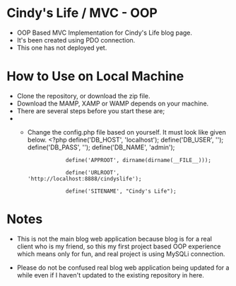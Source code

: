 # Cindy's Life / MVC - OOP
* OOP Based MVC Implementation for Cindy's Life blog page.
* It's been created using PDO connection.
* This one has not deployed yet.

# How to Use on Local Machine
* Clone the repository, or download the zip file.
* Download the MAMP, XAMP or WAMP depends on your machine.
* There are several steps before you start these are;
* * Change the config.php file based on yourself. It must look like given below.
                    <?php
                    define('DB_HOST', 'localhost');
                    define('DB_USER', '');
                    define('DB_PASS', '');
                    define('DB_NAME', 'admin');

                    define('APPROOT', dirname(dirname(__FILE__)));

                    define('URLROOT', 'http://localhost:8888/cindyslife');

                    define('SITENAME', "Cindy's Life");


# Notes

  * This is not the main blog web application because blog is for a real client who is my friend, so this my first project based OOP experience which means only for fun, and real project is using MySQLi connection.

  * Please do not be confused real blog web application being updated for a while even if I haven't updated to the existing repository in here.
